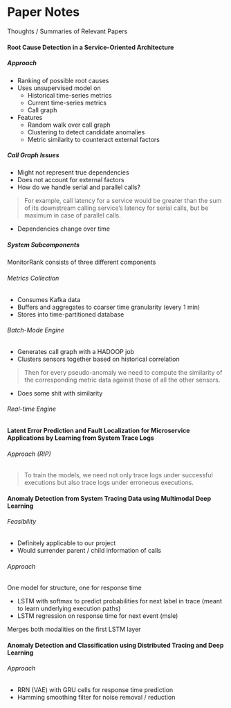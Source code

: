 # Paper Notes
Thoughts / Summaries of Relevant Papers

#### Root Cause Detection in a Service-Oriented Architecture
##### Approach
- Ranking of possible root causes
- Uses unsupervised model on
    - Historical time-series metrics
    - Current time-series metrics
    - Call graph 
- Features
    - Random walk over call graph
    - Clustering to detect candidate anomalies
    - Metric similarity to counteract external factors

##### Call Graph Issues 
- Might not represent true dependencies
- Does not account for external factors
- How do we handle serial and parallel calls?
>For example, call latency for a service would be greater than the sum of its downstream calling service’s latency for serial calls, but be maximum in case of parallel calls.
- Dependencies change over time

##### System Subcomponents
MonitorRank consists of three different components
###### Metrics Collection 
- Consumes Kafka data
- Buffers and aggregates to coarser time granularity (every 1 min)
- Stores into time-partitioned database

###### Batch-Mode Engine 
- Generates call graph with a HADOOP job
- Clusters sensors together based on historical correlation
>Then for every pseudo-anomaly we need to compute the similarity of the corresponding metric data against those of all the other sensors. 
- Does some shit with similarity

###### Real-time Engine 


#### Latent Error Prediction and Fault Localization for Microservice Applications by Learning from System Trace Logs
###### Approach (RIP)
>To train the models, we need not only trace logs under successful executions but also trace logs under erroneous executions. 

#### Anomaly Detection from System Tracing Data using Multimodal Deep Learning

###### Feasibility
- Definitely applicable to our project
- Would surrender parent / child information of calls

###### Approach
One model for structure, one for response time
- LSTM with softmax to predict probabilities for next label in trace (meant to learn underlying execution paths)
- LSTM regression on response time for next event (msle)

Merges both modalities on the first LSTM layer

#### Anomaly Detection and Classification using Distributed Tracing and Deep Learning

###### Approach
- RRN (VAE) with GRU cells for response time prediction
- Hamming smoothing filter for noise removal / reduction
